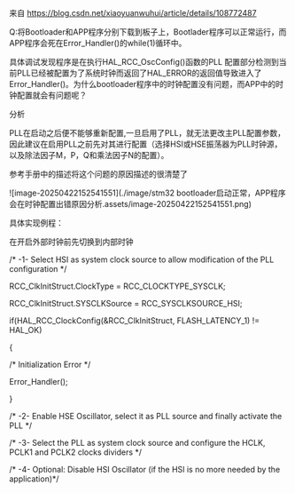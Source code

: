 来自 <https://blog.csdn.net/xiaoyuanwuhui/article/details/108772487> 

Q:将Bootloader和APP程序分别下载到板子上，Bootlader程序可以正常运行，而APP程序会死在Error_Handler()的while(1)循环中。

具体调试发现程序是在执行HAL_RCC_OscConfig()函数的PLL 配置部分检测到当前PLL已经被配置为了系统时钟而返回了HAL_ERROR的返回值导致进入了Error_Handler()。为什么bootloader程序中的时钟配置没有问题，而APP中的时钟配置就会有问题呢？

分析

PLL在启动之后便不能够重新配置,一旦启用了PLL，就无法更改主PLL配置参数，因此建议在启用PLL之前先对其进行配置（选择HSI或HSE振荡器为PLL时钟源，以及除法因子M，P，Q和乘法因子N的配置）。

参考手册中的描述将这个问题的原因描述的很清楚了

![image-20250422152541551](./image/stm32 bootloader启动正常，APP程序会在时钟配置出错原因分析.assets/image-20250422152541551.png)

具体实现例程：

在开启外部时钟前先切换到内部时钟

 /* -1- Select HSI as system clock source to allow modification of the PLL configuration */

 RCC_ClkInitStruct.ClockType = RCC_CLOCKTYPE_SYSCLK;

 RCC_ClkInitStruct.SYSCLKSource = RCC_SYSCLKSOURCE_HSI;

 if(HAL_RCC_ClockConfig(&RCC_ClkInitStruct, FLASH_LATENCY_1) != HAL_OK)

 {

  /* Initialization Error */

  Error_Handler();

 }

 

 /* -2- Enable HSE Oscillator, select it as PLL source and finally activate the PLL */

  

 /* -3- Select the PLL as system clock source and configure the HCLK, PCLK1 and PCLK2 clocks dividers */

 

 /* -4- Optional: Disable HSI Oscillator (if the HSI is no more needed by the application)*/

 

 

 